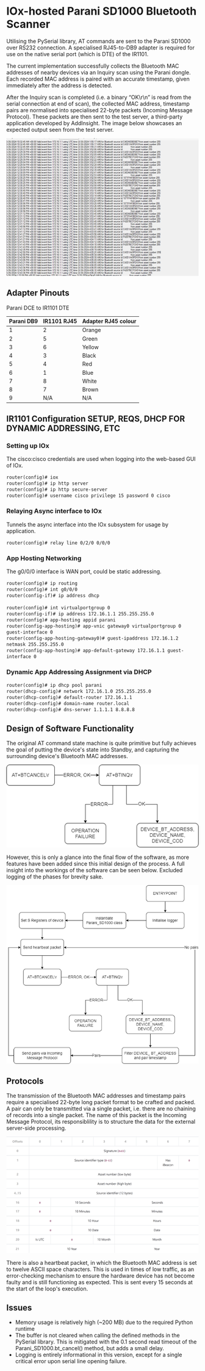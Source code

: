 # IOx-hosted Parani SD1000 Bluetooth Scanner

Utilising the PySerial library, AT commands are sent to the Parani SD1000 over RS232 connection. A specialised RJ45-to-DB9 adapter is required for use on the native serial port (which is DTE) of the IR1101.

The current implementation successfully collects the Bluetooth MAC addresses of nearby devices via an Inquiry scan using the Parani dongle. Each recorded MAC address is paired with an accurate timestamp, given immediately after the address is detected. 

After the Inquiry scan is completed (i.e. a binary “OK\r\n” is read from the serial connection at end of scan), the collected MAC address, timestamp pairs are normalised into specialised 22-byte packets (Incoming Message Protocol). These packets are then sent to the test server, a third-party application developed by AddInsight. The image below showcases an expected output seen from the test server.

![Screenshot of expected output](images/App-Screenshot.png)

## Adapter Pinouts
Parani DCE to IR1101 DTE

| Parani DB9 | IR1101 RJ45 | Adapter RJ45 colour |
|------------|-------------|---------------------|
| 1          | 2           | Orange              |
| 2          | 5           | Green               |
| 3          | 6           | Yellow              |
| 4          | 3           | Black               |
| 5          | 4           | Red                 |
| 6          | 1           | Blue                |
| 7          | 8           | White               |
| 8          | 7           | Brown               |
| 9          | N/A         | N/A                 |

## IR1101 Configuration SETUP, REQS, DHCP FOR DYNAMIC ADDRESSING, ETC

### Setting up IOx

The cisco:cisco credentials are used when logging into the web-based GUI of IOx.

``` ios-xe
router(config)# iox
router(config)# ip http server
router(config)# ip http secure-server
router(config)# username cisco privilege 15 password 0 cisco
```

### Relaying Async interface to IOx

Tunnels the async interface into the IOx subsystem for usage by application.

``` ios-xe
router(config)# relay line 0/2/0 0/0/0
```

### App Hosting Networking

The g0/0/0 interface is WAN port, could be static addressing.

``` ios-xe
router(config)# ip routing
router(config)# int g0/0/0
router(config-if)# ip address dhcp

router(config)# int virtualportgroup 0
router(config-if)# ip address 172.16.1.1 255.255.255.0
router(config)# app-hosting appid parani
router(config-app-hosting)# app-vnic gateway0 virtualportgroup 0 guest-interface 0
router(config-app-hosting-gateway0)# guest-ipaddress 172.16.1.2 netmask 255.255.255.0
router(config-app-hosting)# app-default-gateway 172.16.1.1 guest-interface 0
```

### Dynamic App Addressing Assignment via DHCP

``` ios-xe
router(config)# ip dhcp pool parani
router(dhcp-config)# network 172.16.1.0 255.255.255.0
router(dhcp-config)# default-router 172.16.1.1
router(dhcp-config)# domain-name router.local
router(dhcp-config)# dns-server 1.1.1.1 8.8.8.8
```

## Design of Software Functionality

The original AT command state machine is quite primitive but fully achieves the goal of putting the device's state into Standby, and capturing the surrounding device's Bluetooth MAC addresses.

![Original AT command State Machine](images/at_command_statemachine.png)

However, this is only a glance into the final flow of the software, as more features have been added since this initial design of the process. A full insight into the workings of the software can be seen below. Excluded logging of the phases for brevity sake.

![Full flow State Machine](images/full_statemachine.png)

## Protocols

The transmission of the Bluetooth MAC addresses and timestamp pairs require a specialised 22-byte long packet format to be crafted and packed. A pair can only be transmitted via a single packet, i.e. there are no chaining of records into a single packet. The name of this packet is the Incoming Message Protocol, its responsiblility is to structure the data for the external server-side processing.

![IMP protocol specification](images/IMP.png)

There is also a heartbeat packet, in which the Bluetooth MAC address is set to twelve ASCII space characters. This is used in times of low traffic, as an error-checking mechanism to ensure the hardware device has not become faulty and is still functioning as expected. This is sent every 15 seconds at the start of the loop's execution.

## Issues
- Memory usage is relatively high (~200 MB) due to the required Python runtime
- The buffer is not cleared when calling the defined methods in the PySerial library. This is mitigated with the 0.1 second read timeout of the Parani_SD1000.bt_cancel() method, but adds a small delay.
- Logging is entirely informational in this version, except for a single critical error upon serial line opening failure.